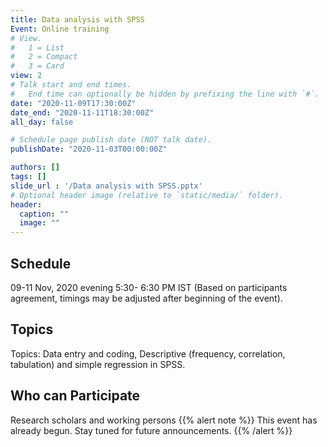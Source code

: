 ```yaml
---
title: Data analysis with SPSS
Event: Online training
# View.
#   1 = List
#   2 = Compact
#   3 = Card
view: 2
# Talk start and end times.
#   End time can optionally be hidden by prefixing the line with `#`.
date: "2020-11-09T17:30:00Z"
date_end: "2020-11-11T18:30:00Z"
all_day: false

# Schedule page publish date (NOT talk date).
publishDate: "2020-11-03T00:00:00Z"

authors: []
tags: []
slide_url : '/Data analysis with SPSS.pptx'
# Optional header image (relative to `static/media/` folder).
header:
  caption: ""
  image: ""
---
```

## **Schedule** 
09-11 Nov, 2020 evening 5:30- 6:30 PM IST (Based on participants agreement, timings may be adjusted after beginning of the event).
## **Topics** 
Topics: Data entry and coding, Descriptive (frequency, correlation, tabulation) and simple regression in SPSS.
## **Who can Participate**
Research scholars and working persons
{{% alert note %}}
This event has already begun. Stay tuned for future announcements.
{{% /alert %}}
